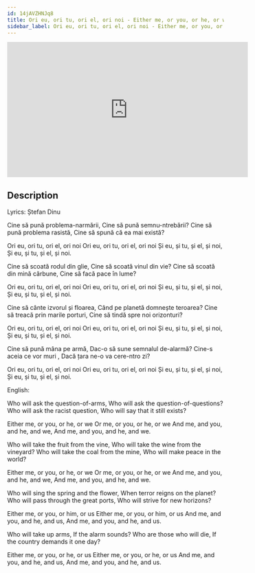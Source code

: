 ```yaml
---
id: 14jAVZHNJq8
title: Ori eu, ori tu, ori el, ori noi - Either me, or you, or he, or we
sidebar_label: Ori eu, ori tu, ori el, ori noi - Either me, or you, or he, or we
---
```


<iframe
  width="560"
  height="315"
  src="https://www.youtube.com/embed/14jAVZHNJq8"
  title="YouTube video player"
  frameborder="0"
  allow="accelerometer; autoplay; clipboard-write; encrypted-media; gyroscope; picture-in-picture; web-share"
  referrerpolicy="strict-origin-when-cross-origin"
  allowfullscreen
></iframe>

## Description

Lyrics: Ștefan Dinu

Cine să pună problema-narmării,
Cine să pună semnu-ntrebării?
Cine să pună problema rasistă,
Cine să spună că ea mai există?

Ori eu, ori tu, ori el, ori noi
Ori eu, ori tu, ori el, ori noi
Și eu, și tu, și el, și noi,
Și eu, și tu, și el, și noi.

Cine să scoată rodul din glie,
Cine să scoată vinul din vie?
Cine să scoată din mină cărbune,
Cine să facă pace în lume?

Ori eu, ori tu, ori el, ori noi
Ori eu, ori tu, ori el, ori noi
Și eu, și tu, și el, și noi,
Și eu, și tu, și el, și noi.

Cine să cânte izvorul și floarea,
Când pe planetă domnește teroarea?
Cine să treacă prin marile porturi, 
Cine să tindă spre noi orizonturi?

Ori eu, ori tu, ori el, ori noi
Ori eu, ori tu, ori el, ori noi
Și eu, și tu, și el, și noi,
Și eu, și tu, și el, și noi.

Cine să pună mâna pe armă,
Dac-o să sune semnalul de-alarmă?
Cine-s aceia ce vor muri ,
Dacă țara ne-o va cere-ntro zi?

Ori eu, ori tu, ori el, ori noi
Ori eu, ori tu, ori el, ori noi
Și eu, și tu, și el, și noi,
Și eu, și tu, și el, și noi.

English:

Who will ask the question-of-arms,
Who will ask the question-of-questions?
Who will ask the racist question,
Who will say that it still exists?

Either me, or you, or he, or we
Or me, or you, or he, or we
And me, and you, and he, and we,
And me, and you, and he, and we.

Who will take the fruit from the vine,
Who will take the wine from the vineyard?
Who will take the coal from the mine,
Who will make peace in the world?

Either me, or you, or he, or we
Or me, or you, or he, or we
And me, and you, and he, and we,
And me, and you, and he, and we.

Who will sing the spring and the flower,
When terror reigns on the planet?
Who will pass through the great ports,
Who will strive for new horizons?

Either me, or you, or him, or us
Either me, or you, or him, or us
And me, and you, and he, and us,
And me, and you, and he, and us.

Who will take up arms,
If the alarm sounds?
Who are those who will die,
If the country demands it one day?

Either me, or you, or he, or us
Either me, or you, or he, or us
And me, and you, and he, and us,
And me, and you, and he, and us.
